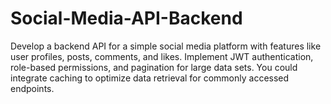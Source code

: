 # Social-Media-API-Backend
Develop a backend API for a simple social media platform with features like user profiles, posts, comments, and likes. Implement JWT authentication, role-based permissions, and pagination for large data sets. You could integrate caching to optimize data retrieval for commonly accessed endpoints.
